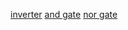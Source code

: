 [inverter](https://hdlbits.01xz.net/wiki/Notgate)
[and gate](https://hdlbits.01xz.net/wiki/Andgate)
[nor gate](https://hdlbits.01xz.net/wiki/Norgate)
